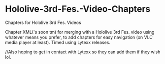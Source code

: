 # Hololive-3rd-Fes.-Video-Chapters
Chapters for Hololive 3rd Fes. Videos

Chapter XML('s soon tm) for merging with a Hololive 3rd Fes. video using whatever means you prefer, to add chapters for easy navigation (on VLC media player at least).
Timed using Lytexx releases.

//Also hoping to get in contact with Lytexx so they can add them if they wish lol.

